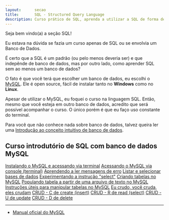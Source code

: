 ```yaml
---
layout:      secao
title:       SQL - Structured Query Language
description: Curso prático de SQL, aprenda a utilizar a SQL de forma descomplicada.
---
```


Seja bem vindo(a) a seção SQL!

Eu estava na dúvida se fazia um curso apenas de SQL ou se envolvia um Banco de Dados.

É certo que a SQL é um padrão (ou pelo menos deveria ser) e que indepênde de banco de dados, mas por outro lado, como
aprender SQL sem ao menos um banco de dados?

O fato é que você terá que escolher um banco de dados, eu escolhi o [MySQL](http://www.mysql.com/). Ele
é open source, fácil de instalar tanto no __Windows__ como no __Linux__.

Apesar de utilizar o MySQL, eu foquei o curso na linguagem SQL. Então, mesmo que você esteja em outro banco de dados,
acredito que será possível acompanhar o curso. O único porém é que eu faço uso constante do terminal.

Para você que não conhece nada sobre banco de dados, talvez queira ler uma
[Introdução ao conceito intuitivo de banco de dados](/sql/intro/).


Curso introdutório de SQL com banco de dados MySQL
---

<div class="list-group">
    <a href="/sql/mysql-instalando/" class="list-group-item ">Instalando o MySQL e acessando via terminal</a>
    <a href="/sql/mysql-pelo-terminal/" class="list-group-item ">Acessando o MySQL  via console (terminal)</a>
    <a href="/sql/mysql-ler-mensagens-erro/" class="list-group-item ">Aprendendo a ler mensagens de erro</a>
    <a href="/sql/mysql-listar-base/" class="list-group-item ">Listar e selecionar bases de dados</a>
    <a href="/sql/mysql-experimentado-select/" class="list-group-item ">Experimentando a instrução "select"</a>
    <a href="/sql/mysql-criando-tabelas/" class="list-group-item ">Criando tabelas no MySQL</a>
    <a href="/sql/populando-tabela-a-partir-de-um-arquivo-de-texto-no-mysql/" class="list-group-item ">Populando tabela a partir de uma arquivo de texto no MySQL</a>
    <a href="/sql/mysql-instrucoes-tabelas/" class="list-group-item ">Instruções úteis para manipular tabelas no MySQL</a>
    <a href="/sql/mysql-crud/" class="list-group-item ">Eu crudo, você cruda, eles crudam</a>
    <a href="/sql/mysql-crud-create/" class="list-group-item ">CRUD - C de create (insert)</a>
    <a href="/sql/mysql-crud-read/" class="list-group-item ">CRUD - R de read (select)</a>
    <a href="/sql/mysql-crud-update/" class="list-group-item ">CRUD - U de update</a>
    <a href="/sql/mysql-crud-delete/" class="list-group-item ">CRUD - D de delete</a>
</div>


- - -
* [Manual oficial do MySQL](http://dev.mysql.com/doc/index.html)
